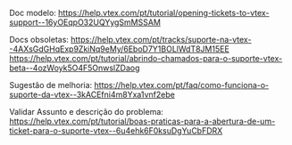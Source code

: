 Doc modelo: https://help.vtex.com/pt/tutorial/opening-tickets-to-vtex-support--16yOEqpO32UQYygSmMSSAM

Docs obsoletas: https://help.vtex.com/pt/tracks/suporte-na-vtex--4AXsGdGHqExp9ZkiNq9eMy/6EboD7Y1BOLlWdT8JM15EE
https://help.vtex.com/pt/tutorial/abrindo-chamados-para-o-suporte-vtex-beta--4ozWoyk5O4F5OnwslZDaog

Sugestão de melhoria: https://help.vtex.com/pt/faq/como-funciona-o-suporte-da-vtex--3kACEfni4m8Yxa1vnf2ebe

Validar Assunto e descrição do problema: https://help.vtex.com/pt/tutorial/boas-praticas-para-a-abertura-de-um-ticket-para-o-suporte-vtex--6u4ehk6F0ksuDgYuCbFDRX
